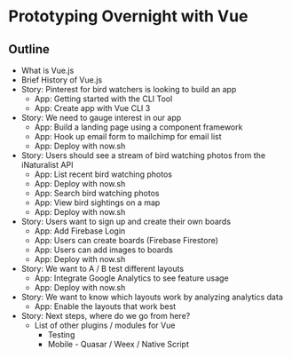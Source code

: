 # Prototyping Overnight with Vue

## Outline

* What is Vue.js
* Brief History of Vue.js
* Story: Pinterest for bird watchers is looking to build an app
  * App: Getting started with the CLI Tool
  * App: Create app with Vue CLI 3
* Story: We need to gauge interest in our app
  * App: Build a landing page using a component framework
  * App: Hook up email form to mailchimp for email list
  * App: Deploy with now.sh
* Story: Users should see a stream of bird watching photos from the iNaturalist API
  * App: List recent bird watching photos
  * App: Deploy with now.sh
  * App: Search bird watching photos
  * App: View bird sightings on a map
  * App: Deploy with now.sh
* Story: Users want to sign up and create their own boards
  * App: Add Firebase Login
  * App: Users can create boards (Firebase Firestore)
  * App: Users can add images to boards
  * App: Deploy with now.sh
* Story: We want to A / B test different layouts
  * App: Integrate Google Analytics to see feature usage
  * App: Deploy with now.sh
* Story: We want to know which layouts work by analyzing analytics data
  * App: Enable the layouts that work best
* Story: Next steps, where do we go from here?
  * List of other plugins / modules for Vue
    * Testing
    * Mobile - Quasar / Weex / Native Script
